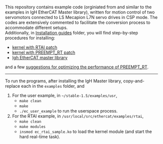 This repository contains example code (orginiated from and similar to the examples in IgH EtherCAT Master library), 
written for motion control of two servomotors connected to LS Mecapion L7N servo drives in CSP mode. The codes are extensively 
commented to facilitate the conversion process to accommodate different setups.  
Additionally, in [Installation guides](https://github.com/mohse-n/L7N_EtherLab/tree/master/Installation%20guides) folder, you will find step-by-step procedures for installing:

* [kernel with RTAI patch](https://github.com/mohse-n/L7N_EtherLab/blob/master/Installation%20guides/RTAI%20Installation%20Guide.md)
* [kernel with PREEMPT_RT patch](https://github.com/mohse-n/L7N_EtherLab/blob/master/Installation%20guides/PREEMPT_RT%20Installation%20Guide.md)
* [Igh EtherCAT master library](https://github.com/mohse-n/L7N_EtherLab/blob/master/Installation%20guides/IgH%20EtherCAT%20Master%20Installation%20Guide.md)   

and a few [suggestions for optimizing the performance of PREEMPT_RT](https://github.com/mohse-n/L7N_EtherLab/blob/master/Installation%20guides/Further%20Improvements%20to%20PREEMPT_RT.md).    
___
To run the programs, after installing the IgH Master library, copy-and-replace each in the `examples` folder, and 
1. For the user example, in `~/stable-1.5/examples/usr`,
   - `make clean`
   - `make` 
   - `./ec_user_example` to run the userspace process. 
2. For the RTAI example, in `/usr/local/src/ethercat/examples/rtai`,
   - `make clean`  
   - `make modules`   
   - `insmod ec_rtai_sample.ko` to load the kernel module (and start the hard real-time task).


